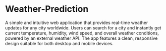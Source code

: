 # Weather-Prediction
A simple and intuitive web application that provides real-time weather updates for any city worldwide. Users can search for a city and instantly get current temperature, humidity, wind speed, and overall weather conditions, powered by an external weather API. The app features a clean, responsive design suitable for both desktop and mobile devices.
